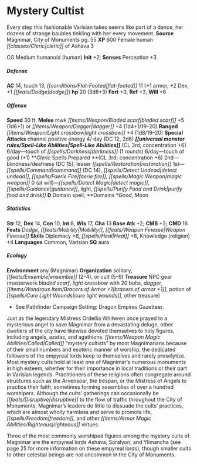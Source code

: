 ﻿---
cssclass: [monsters]
title1: Mystery Cultist
desc_short: Every step this fashionable Varisian takes seems like part of a dance,
  her dozens of strange baubles tinkling with her every movement.
title2: Mystery Cultist
CR: 2
sources:
- name: Magnimar, City of Monuments
  page: 55
  link: http://paizo.com/products/btpy8slp?Pathfinder-Campaign-Setting-Magnimar-City-of-Monuments
XP: 600
race: Female
classes:
- human cleric of Ashava 3
alignment: CG
size: Medium
type: humanoid
subtypes:
- human
initiative:
  bonus: 2
AC:
  AC: 14
  touch: 13
  flat_footed: 11
  components:
    armor: 1
    dex: 2
    dodge: 1
HP:
  HP: 20
  long: 3d8+3
saves:
  fort: 3
  ref: 3
  will: 6
speeds:
  base: 30
attacks:
  melee:
  - - text: mwk bladed scarf +5 (1d6+1)
      entries:
      - - damage: 1d6+1
      attack: mwk bladed scarf
      bonus:
      - 5
  - - text: dagger +4 (1d4+1/19-20)
      entries:
      - - damage: 1d4+1
          crit_range: 19-20
      attack: dagger
      bonus:
      - 4
  ranged:
  - - text: light crossbow +4 (1d8/19-20)
      entries:
      - - damage: 1d8
          crit_range: 19-20
      attack: light crossbow
      bonus:
      - 4
  special:
  - channel positive energy 4/ day (DC 12, 2d6)
spell_like_abilities:
  entries:
  - name: touch of darkness
    source: default
    freq: 6/day
    other: 1 rounds
  - name: touch of good
    source: default
    freq: 6/day
    other: '+1'
  sources:
  - name: default
    CL: 3
    concentration: 6
spells:
  entries:
  - is_domain_spell: true
    name: blindness/deafness
    source: Cleric
    level: 2
    DC: 15
  - name: lesser restoration
    source: Cleric
    level: 2
  - name: command
    source: Cleric
    level: 1
    DC: 14
  - name: detect undead
    source: Cleric
    level: 1
  - is_domain_spell: true
    name: faerie fire
    source: Cleric
    level: 1
  - name: magic weapon
    source: Cleric
    level: 1
  - name: detect magic
    source: Cleric
    level: 0
  - name: guidance
    source: Cleric
    level: 0
  - name: light
    source: Cleric
    level: 0
  - name: purify food and drink
    source: Cleric
    level: 0
  sources:
  - name: Cleric
    type: prepared
    CL: 3
    concentration: 6
    slots:
      0: at-will
    domains:
    - good
    - moon
ability_scores:
  STR: 12
  DEX: 14
  CON: 10
  INT: 8
  WIS: 17
  CHA: 13
BAB: 2
CMB: 3
CMD: 16
feats:
- name: Dodge
- name: Mobility
- name: Weapon Finesse
skills:
  Diplomacy: 6
  Heal: 8
  Knowledge (religion): 4
  Perception: 3
languages:
- Common
- Varisian
special_qualities:
- aura
ecology:
  environment: any (Magnimar)
  organization: solitary, ensemble (2-4), or cult (5-9)
  treasure_type: NPC Gear
  treasure:
  - masterwork bladed scarf
  - light crossbow with 20 bolts
  - dagger
  - bracers of armor +1
  - potion of cure light wounds
  - other treasure
desc_long: |-
  Just as the legendary Mistress Ordellia Whilwren once prayed to a mysterious angel to save Magnimar from a devastating deluge, other dwellers of the city have likewise devoted themselves to holy figures, including angels, azatas, and agathions. Called “mystery cultists” by most Magnimarians because of their small numbers and esoteric manner of worship, the dedicated followers of the empyreal lords keep to themselves and rarely proselytize. Most mystery cults hold at least one of Magnimar's numerous monuments in high esteem, whether for their importance in local traditions or their part in Varisian legends. Practitioners of these religions often congregate around structures such as the Arvensoar, the Irespan, or the Mistress of Angels to practice their faith, sometimes forming assemblies of over a hundred worshipers. Although the cults' gatherings can occasionally be disruptive to the flow of traffic throughout the City of Monuments, Magnimar's leaders do little to dissuade the cults' practices, which are almost wholly harmless and serve to promote life, freedom, and other righteous virtues.

  Three of the most commonly worshiped figures among the mystery cults of Magnimar are the empyreal lords Ashava, Soralyon, and Ylimancha (see page 25 for more information on these empyreal lords), though smaller cults to other celestial beings are not uncommon in the City of Monuments.

---

# Mystery Cultist
Every step this fashionable Varisian takes seems like part of a dance, her dozens of strange baubles tinkling with her every movement.
**Source** Magnimar, City of Monuments pg. 55
**XP** 600
Female human _[[classes/Cleric|cleric]]_ of Ashava 3

CG Medium humanoid (human)
**Init** +2; **Senses** Perception +3

##### Defense

**AC** 14, touch 13, _[[conditions/Flat-Footed|flat-footed]]_ 11 (+1 armor, +2 Dex, +1 _[[feats/Dodge|dodge]]_)
**hp** 20 (3d8+3)
**Fort** +3, **Ref** +3, **Will** +6

##### Offense
**Speed** 30 ft.
**Melee** mwk _[[items/Weapon/Bladed scarf|bladed scarf]]_ +5 (1d6+1) or _[[items/Weapon/Dagger|dagger]]_ +4 (1d4+1/19–20)
**Ranged** _[[items/Weapon/Light crossbow|light crossbow]]_ +4 (1d8/19–20)
**Special Attacks** channel positive energy 4/ day (DC 12, 2d6)
**_[[universal monster rules/Spell-Like Abilities|Spell-Like Abilities]]_** (CL 3rd; concentration +6)
6/day—touch of _[[spells/Darkness|darkness]]_ (1 rounds)
6/day—touch of good (+1)
**_Cleric_ Spells Prepared **(CL 3rd; concentration +6)
2nd—blindness/deafness (DC 15), lesser _[[spells/Restoration|restoration]]_
1st—_[[spells/Command|command]]_ (DC 14), _[[spells/Detect Undead|detect undead]]_, _[[spells/Faerie Fire|faerie fire]]_, _[[spells/Magic Weapon|magic weapon]]_
0 (at will)—_[[spells/Detect Magic|detect magic]]_, _[[spells/Guidance|guidance]]_, light, _[[spells/Purify Food and Drink|purify food and drink]]_
**D** Domain spell; **Domains **Good, Moon*

##### Statistics
**Str** 12, **Dex** 14, **Con** 10, **Int** 8, **Wis** 17, **Cha** 13
**Base Atk** +2; **CMB** +3; **CMD** 16
**Feats** _Dodge_, _[[feats/Mobility|Mobility]]_, _[[feats/Weapon Finesse|Weapon Finesse]]_
**Skills** Diplomacy +6, _[[spells/Heal|Heal]]_ +8, Knowledge (religion) +4
**Languages** Common, Varisian
**SQ** aura

##### Ecology

**Environment** any (Magnimar)
**Organization** solitary, _[[feats/Ensemble|ensemble]]_ (2–4), or cult (5–9)
**Treasure** NPC gear (masterwork _bladed scarf_, _light crossbow_ with 20 bolts, _dagger_, _[[items/Wondrous Item/Bracers of Armor +1|bracers of armor +1]]_, potion of _[[spells/Cure Light Wounds|cure light wounds]]_, other treasure)
* See Pathfinder Campaign Setting: Dragon Empires Gazetteer.

Just as the legendary Mistress Ordellia Whilwren once prayed to a mysterious angel to save Magnimar from a devastating deluge, other dwellers of the city have likewise devoted themselves to holy figures, including angels, azatas, and agathions. _[[items/Weapon Magic Abilities/Called|Called]]_ “mystery cultists” by most Magnimarians because of their small numbers and esoteric manner of worship, the dedicated followers of the empyreal lords keep to themselves and rarely proselytize. Most mystery cults hold at least one of Magnimar’s numerous monuments in high esteem, whether for their importance in local traditions or their part in Varisian legends. Practitioners of these religions often congregate around structures such as the Arvensoar, the Irespan, or the Mistress of Angels to practice their faith, sometimes forming assemblies of over a hundred worshipers. Although the cults’ gatherings can occasionally be _[[feats/Disruptive|disruptive]]_ to the flow of traffic throughout the City of Monuments, Magnimar’s leaders do little to dissuade the cults’ practices, which are almost wholly harmless and serve to promote life, _[[spells/Freedom|freedom]]_, and other _[[items/Armor Magic Abilities/Righteous|righteous]]_ virtues.

Three of the most commonly worshiped figures among the mystery cults of Magnimar are the empyreal lords Ashava, Soralyon, and Ylimancha (see page 25 for more information on these empyreal lords), though smaller cults to other celestial beings are not uncommon in the City of Monuments.